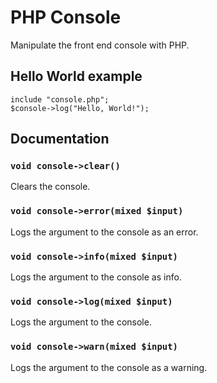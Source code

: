 # PHP Console
Manipulate the front end console with PHP.

## Hello World example
```
include "console.php";
$console->log("Hello, World!");
```

## Documentation

### `void console->clear()`
Clears the console.

### `void console->error(mixed $input)`
Logs the argument to the console as an error.

### `void console->info(mixed $input)`
Logs the argument to the console as info.

### `void console->log(mixed $input)`
Logs the argument to the console.

### `void console->warn(mixed $input)`
Logs the argument to the console as a warning.